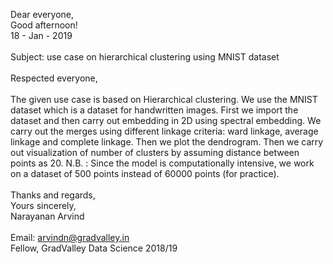 Dear everyone, <br>
Good afternoon! <br>
18 - Jan - 2019 <br>
<br>
Subject: use case on hierarchical clustering using MNIST dataset <br>
<br>
Respected everyone, <br>
<br>
The given use case is based on Hierarchical clustering. We use the MNIST dataset which is a dataset for handwritten images. First 
we import the dataset and then carry out embedding in 2D using spectral embedding. We carry out the merges using different linkage 
criteria: ward linkage, average linkage and complete linkage. Then we plot the dendrogram. Then we carry out visualization of number 
of clusters by assuming distance between points as 20. N.B. : Since the model is computationally intensive, we work on a dataset of 
500 points instead of 60000 points (for practice). <br>
<br>
Thanks and regards, <br>
Yours sincerely, <br>
Narayanan Arvind <br>
<br>
Email: arvindn@gradvalley.in <br>
Fellow, GradValley Data Science 2018/19
